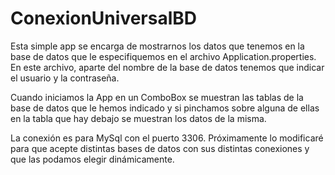 # ConexionUniversalBD

Esta simple app se encarga de mostrarnos los datos que tenemos en la base de datos que le especifiquemos
en el archivo Application.properties. En este archivo, aparte del nombre de la base de datos
tenemos que indicar el usuario y la contraseña.

Cuando iniciamos la App en un ComboBox se muestran las tablas de la base de datos que le hemos indicado
y si pinchamos sobre alguna de ellas en la tabla que hay debajo se muestran los datos de
la misma.

La conexión es para MySql con el puerto 3306. Próximamente lo modificaré para que acepte distintas
bases de datos con sus distintas conexiones y que las podamos elegir dinámicamente.

